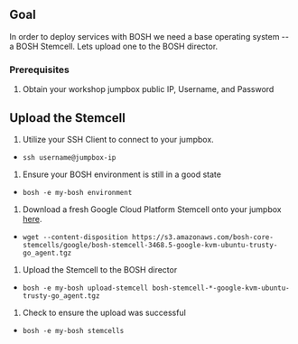 ## Goal

In order to deploy services with BOSH we need a base operating system -- a BOSH Stemcell. Lets upload one to the BOSH director.

### Prerequisites

1. Obtain your workshop jumpbox public IP, Username, and Password 

## Upload the Stemcell

1. Utilize your SSH Client to connect to your jumpbox.

  - `ssh username@jumpbox-ip`

1. Ensure your BOSH environment is still in a good state

  - `bosh -e my-bosh environment`

1. Download a fresh Google Cloud Platform Stemcell onto your jumpbox [here](https://s3.amazonaws.com/bosh-core-stemcells/google/bosh-stemcell-3468.5-google-kvm-ubuntu-trusty-go_agent.tgz).

  - `wget --content-disposition https://s3.amazonaws.com/bosh-core-stemcells/google/bosh-stemcell-3468.5-google-kvm-ubuntu-trusty-go_agent.tgz`

1. Upload the Stemcell to the BOSH director

  - `bosh -e my-bosh upload-stemcell bosh-stemcell-*-google-kvm-ubuntu-trusty-go_agent.tgz`

1. Check to ensure the upload was successful

  - `bosh -e my-bosh stemcells`
